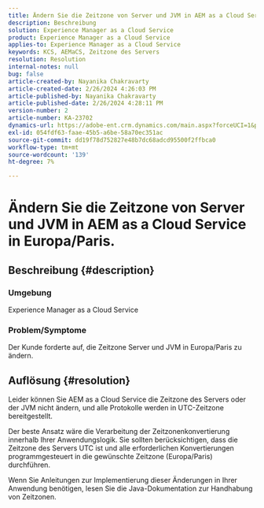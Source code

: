```yaml
---
title: Ändern Sie die Zeitzone von Server und JVM in AEM as a Cloud Service in Europa/Paris.
description: Beschreibung
solution: Experience Manager as a Cloud Service
product: Experience Manager as a Cloud Service
applies-to: Experience Manager as a Cloud Service
keywords: KCS, AEMaCS, Zeitzone des Servers
resolution: Resolution
internal-notes: null
bug: false
article-created-by: Nayanika Chakravarty
article-created-date: 2/26/2024 4:26:03 PM
article-published-by: Nayanika Chakravarty
article-published-date: 2/26/2024 4:28:11 PM
version-number: 2
article-number: KA-23702
dynamics-url: https://adobe-ent.crm.dynamics.com/main.aspx?forceUCI=1&pagetype=entityrecord&etn=knowledgearticle&id=f997ebb8-c3d4-ee11-9079-6045bd006b4b
exl-id: 054fdf63-faae-45b5-a6be-58a70ec351ac
source-git-commit: dd19f78d752827e48b7dc68adcd95500f2ffbca0
workflow-type: tm+mt
source-wordcount: '139'
ht-degree: 7%

---
```


# Ändern Sie die Zeitzone von Server und JVM in AEM as a Cloud Service in Europa/Paris.

## Beschreibung {#description}


### Umgebung

Experience Manager as a Cloud Service

### Problem/Symptome

Der Kunde forderte auf, die Zeitzone Server und JVM in Europa/Paris zu ändern.


## Auflösung {#resolution}


Leider können Sie AEM as a Cloud Service die Zeitzone des Servers oder der JVM nicht ändern, und alle Protokolle werden in UTC-Zeitzone bereitgestellt.

Der beste Ansatz wäre die Verarbeitung der Zeitzonenkonvertierung innerhalb Ihrer Anwendungslogik. Sie sollten berücksichtigen, dass die Zeitzone des Servers UTC ist und alle erforderlichen Konvertierungen programmgesteuert in die gewünschte Zeitzone (Europa/Paris) durchführen.

Wenn Sie Anleitungen zur Implementierung dieser Änderungen in Ihrer Anwendung benötigen, lesen Sie die Java-Dokumentation zur Handhabung von Zeitzonen.
